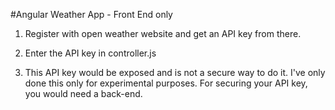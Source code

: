 #Angular Weather App - Front End only

1. Register with open weather website and get an API key from there. 

2. Enter the API key in controller.js

3. This API key would be exposed and is not a secure way to do it. I've only done this only for experimental purposes. For securing your API key, you would need a back-end. 

 

